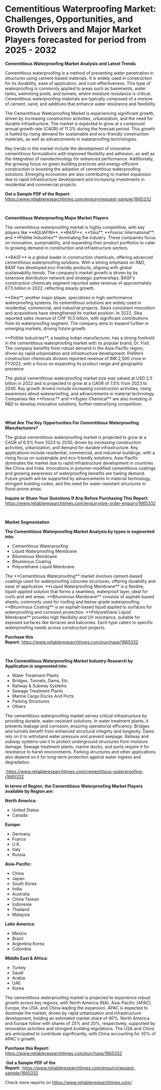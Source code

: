 <p><h1>Cementitious Waterproofing Market: Challenges, Opportunities, and Growth Drivers and Major Market Players forecasted for period from 2025 - 2032</h1></p><p><strong>Cementitious Waterproofing Market Analysis and Latest Trends</strong></p>
<p><p>Cementitious waterproofing is a method of preventing water penetration in structures using cement-based materials. It is widely used in construction for its durability, ease of application, and cost-effectiveness. This type of waterproofing is commonly applied to areas such as basements, water tanks, swimming pools, and tunnels, where moisture resistance is critical. Cementitious waterproofing materials are typically composed of a mixture of cement, sand, and additives that enhance water resistance and flexibility.</p><p>The Cementitious Waterproofing Market is experiencing significant growth, driven by increasing construction activities, urbanization, and the need for durable infrastructure. The market is expected to grow at a compound annual growth rate (CAGR) of 11.3% during the forecast period. This growth is fueled by rising demand for sustainable and eco-friendly construction materials, as well as advancements in waterproofing technologies.</p><p>Key trends in the market include the development of innovative cementitious formulations with improved flexibility and adhesion, as well as the integration of nanotechnology for enhanced performance. Additionally, the growing focus on green building practices and energy-efficient construction is boosting the adoption of cementitious waterproofing solutions. Emerging economies are also contributing to market expansion due to rapid infrastructure development and increasing investments in residential and commercial projects.</p></p>
<p><strong>Get a Sample PDF of the Report:&nbsp;</strong> <a href="https://www.reliableresearchtimes.com/enquiry/request-sample/1665332?utm_campaign=2118&utm_medium=2&utm_source=Github&utm_content=ia&utm_term=26012025&utm_id=cementitious-waterproofing">https://www.reliableresearchtimes.com/enquiry/request-sample/1665332</a></p>
<p>&nbsp;</p>
<p><strong>Cementitious Waterproofing Major Market Players</strong></p>
<p><p>The cementitious waterproofing market is highly competitive, with key players like **AQUAFIN**, **BASF**, **Sika**, **Fosroc International**, and **Pidilite Industries** dominating the industry. These companies focus on innovation, sustainability, and expanding their product portfolios to cater to growing demand in construction and infrastructure sectors.</p><p>**BASF** is a global leader in construction chemicals, offering advanced cementitious waterproofing solutions. With a strong emphasis on R&D, BASF has developed eco-friendly products, aligning with global sustainability trends. The company’s market growth is driven by its extensive distribution network and strategic partnerships. BASF’s construction chemicals segment reported sales revenue of approximately €7.5 billion in 2022, reflecting steady growth.</p><p>**Sika**, another major player, specializes in high-performance waterproofing systems. Its cementitious solutions are widely used in residential, commercial, and industrial projects. Sika’s consistent innovation and acquisitions have strengthened its market position. In 2022, Sika reported sales revenue of CHF 10.5 billion, with significant contributions from its waterproofing segment. The company aims to expand further in emerging markets, driving future growth.</p><p>**Pidilite Industries**, a leading Indian manufacturer, has a strong foothold in the cementitious waterproofing market with its popular brand, Dr. Fixit. The company benefits from robust demand in the Asia-Pacific region, driven by rapid urbanization and infrastructure development. Pidilite’s construction chemicals division reported revenue of INR 2,500 crore in FY2022, with a focus on expanding its product range and geographic presence.</p><p>The global cementitious waterproofing market size was valued at USD 2.5 billion in 2022 and is projected to grow at a CAGR of 7.5% from 2023 to 2030. Key growth drivers include increasing construction activities, rising awareness about waterproofing, and advancements in material technology. Companies like **Fosroc** and **Xypex Chemical** are also investing in R&D to develop innovative solutions, further intensifying competition.</p></p>
<p>&nbsp;</p>
<p><strong>What Are The Key Opportunities For Cementitious Waterproofing Manufacturers?</strong></p>
<p><p>The global cementitious waterproofing market is projected to grow at a CAGR of 6.5% from 2023 to 2030, driven by increasing construction activities, urbanization, and demand for durable infrastructure. Key applications include residential, commercial, and industrial buildings, with a rising focus on sustainable and eco-friendly solutions. Asia-Pacific dominates the market due to rapid infrastructure development in countries like China and India. Innovations in polymer-modified cementitious coatings and growing awareness of waterproofing benefits are fueling demand. Future growth will be supported by advancements in material technology, stringent building codes, and the need for water-resistant structures in flood-prone areas.</p></p>
<p><strong>Inquire or Share Your Questions If Any Before Purchasing This Report:</strong> <a href="https://www.reliableresearchtimes.com/enquiry/pre-order-enquiry/1665332?utm_campaign=2118&utm_medium=2&utm_source=Github&utm_content=ia&utm_term=26012025&utm_id=cementitious-waterproofing">https://www.reliableresearchtimes.com/enquiry/pre-order-enquiry/1665332</a></p>
<p>&nbsp;</p>
<p><strong>Market Segmentation</strong></p>
<p><strong>The Cementitious Waterproofing Market Analysis by types is segmented into:</strong></p>
<p><ul><li>Cementitious Waterproofing</li><li>Liquid Waterproofing Membrane</li><li>Bituminous Membrane</li><li>Bituminous Coating</li><li>Polyurethane Liquid Membrane</li></ul></p>
<p><p>The **Cementitious Waterproofing** market involves cement-based coatings used for waterproofing concrete structures, offering durability and ease of application. **Liquid Waterproofing Membrane** is a flexible, liquid-applied solution that forms a seamless, waterproof layer, ideal for roofs and wet areas. **Bituminous Membrane** consists of asphalt-based sheets, commonly used for roofing and below-grade waterproofing. **Bituminous Coating** is an asphalt-based liquid applied to surfaces for waterproofing and corrosion protection. **Polyurethane Liquid Membrane** provides high flexibility and UV resistance, suitable for exposed surfaces like terraces and balconies. Each type caters to specific waterproofing needs across construction projects.</p></p>
<p><strong>Purchase this Report:&nbsp;</strong><a href="https://www.reliableresearchtimes.com/purchase/1665332?utm_campaign=2118&utm_medium=2&utm_source=Github&utm_content=ia&utm_term=26012025&utm_id=cementitious-waterproofing">https://www.reliableresearchtimes.com/purchase/1665332</a></p>
<p>&nbsp;</p>
<p><strong>The Cementitious Waterproofing Market Industry Research by Application is segmented into:</strong></p>
<p><ul><li>Water Treatment Plants</li><li>Bridges, Tunnels, Dams, Etc.</li><li>Railway & Subway Systems</li><li>Sewage Treatment Plants</li><li>Marine Cargo Docks And Ports</li><li>Parking Structures</li><li>Others</li></ul></p>
<p><p>The cementitious waterproofing market serves critical infrastructure by providing durable, water-resistant solutions. In water treatment plants, it prevents leakage and corrosion, ensuring operational efficiency. Bridges and tunnels benefit from enhanced structural integrity and longevity. Dams rely on it to withstand water pressure and prevent seepage. Railway and subway systems use it to protect underground structures from moisture damage. Sewage treatment plants, marine docks, and ports require it for resistance to harsh environments. Parking structures and other applications also depend on it for long-term protection against water ingress and degradation.</p></p>
<p><a href="https://www.reliableresearchtimes.com/cementitious-waterproofing-r1665332?utm_campaign=2118&utm_medium=2&utm_source=Github&utm_content=ia&utm_term=26012025&utm_id=cementitious-waterproofing">&nbsp;https://www.reliableresearchtimes.com/cementitious-waterproofing-r1665332</a></p>
<p><strong>In terms of Region, the Cementitious Waterproofing Market Players available by Region are:</strong></p>
<p>
    <p> <strong> North America: </strong>
        <ul>
            <li>United States</li>
            <li>Canada</li>
        </ul>
        </p> 
    <p> <strong> Europe: </strong>
        <ul>
            <li>Germany</li>
            <li>France</li>
            <li>U.K.</li>
            <li>Italy</li>
            <li>Russia</li>
        </ul>
        </p> 
    <p> <strong> Asia-Pacific: </strong>
        <ul>
            <li>China</li>
            <li>Japan</li>
            <li>South Korea</li>
            <li>India</li>
            <li>Australia</li>
            <li>China Taiwan</li>
            <li>Indonesia</li>
            <li>Thailand</li>
            <li>Malaysia</li>
        </ul>
        </p> 
    <p> <strong> Latin America: </strong>
        <ul>
            <li>Mexico</li>
            <li>Brazil</li>
            <li>Argentina Korea</li>
            <li>Colombia</li>
        </ul>
        </p> 
    <p> <strong> Middle East & Africa: </strong>
        <ul>
            <li>Turkey</li>
            <li>Saudi</li>
            <li>Arabia</li>
            <li>UAE</li>
            <li>Korea</li>
        </ul>
    </p>
    </p>
<p><p>The cementitious waterproofing market is projected to experience robust growth across key regions, with North America (NA), Asia-Pacific (APAC), Europe, the USA, and China leading the expansion. APAC is expected to dominate the market, driven by rapid urbanization and infrastructure development, holding an estimated market share of 40%. North America and Europe follow with shares of 25% and 20%, respectively, supported by renovation activities and stringent building regulations. The USA and China are anticipated to contribute significantly, with China accounting for 30% of APAC's growth.</p></p>
<p><strong>Purchase this Report: </strong><a href="https://www.reliableresearchtimes.com/purchase/1665332?utm_campaign=2118&utm_medium=2&utm_source=Github&utm_content=ia&utm_term=26012025&utm_id=cementitious-waterproofing">https://www.reliableresearchtimes.com/purchase/1665332</a></p>
<p>&nbsp;<strong>Get a Sample PDF of the Report:&nbsp;&nbsp;</strong><a href="https://www.reliableresearchtimes.com/enquiry/request-sample/1665332?utm_campaign=2118&utm_medium=2&utm_source=Github&utm_content=ia&utm_term=26012025&utm_id=cementitious-waterproofing">https://www.reliableresearchtimes.com/enquiry/request-sample/1665332</a></p>
<p><strong></strong></p>
<p>Check more reports on <a href="https://www.reliableresearchtimes.com/?utm_campaign=2118&utm_medium=2&utm_source=Github&utm_content=ia&utm_term=26012025&utm_id=cementitious-waterproofing">https://www.reliableresearchtimes.com/</a></p>